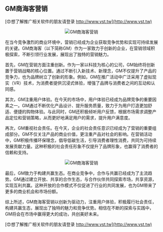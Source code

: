 ## **GM商海客营销**

[😍想了解推广相关软件的朋友请登录 http://www.vst.tw](http://www.vst.tw)

 <center><img src="https://vst.tw/MP4/tuiguang/png/8.png" alt="GM商海客营销"></center>

在当今竞争激烈的商业环境中，营销已经成为企业获取竞争优势和实现可持续发展的关键。GM商海客（以下简称GM）作为一家致力于创新的企业，在营销领域积极探索，不断引领行业发展，展现出了独特的营销魅力。

首先，GM在营销方面注重创新。作为一家以科技为核心的公司，GM始终将创新置于营销战略的核心位置。通过不断引入新技术、新理念，GM不仅提升了产品的竞争力，也为品牌树立了创新的形象。例如，GM在推广活动中广泛采用了虚拟现实（VR）技术，为消费者提供沉浸式体验，增强了品牌与消费者之间的互动和认同感。

其次，GM注重用户体验。在今天的市场中，用户体验已经成为品牌竞争的重要因素之一。GM通过不断优化产品设计、提升服务质量，致力于为用户打造更加舒适、便捷的购物体验。与此同时，GM还积极倾听用户反馈，根据市场需求调整产品定位和营销策略，从而更好地满足用户的需求，提升用户满意度。

再次，GM重视社会责任。在今天，企业的社会责任意识已经成为了营销的重要组成部分。GM不仅关注产品的商业价值，更注重产品对社会的影响。在营销活动中，GM积极传播环保理念，倡导低碳生活，引导消费者理性消费，共同为可持续发展贡献力量。这种积极的社会责任形象不仅提升了品牌形象，也赢得了消费者的信赖和支持。

 <center><img src="https://vst.tw/MP4/tuiguang/png/7.png" alt="GM商海客营销"></center>

最后，GM致力于构建共赢生态。在商业竞争中，合作与共赢已经成为了主流趋势。GM通过建立开放、共享的合作生态，与合作伙伴共同探索市场，共享资源，实现互利共赢。这种开放的合作模式不仅促进了行业的共同发展，也为GM带来了更多的商业机会和市场份额。

综上所述，GM商海客营销以创新为驱动力，注重用户体验，积极履行社会责任，构建共赢生态，展现出了独特的魅力和竞争优势。相信在不断的探索与实践中，GM将会在市场中赢得更大的成功，共创美好未来。

[😍想了解推广相关软件的朋友请登录 http://www.vst.tw](http://www.vst.tw)



